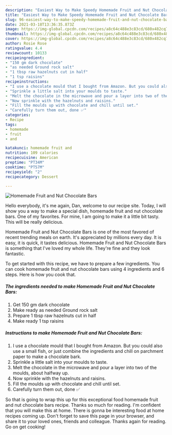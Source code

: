 ```yaml
---
description: "Easiest Way to Make Speedy Homemade Fruit and Nut Chocolate Bars"
title: "Easiest Way to Make Speedy Homemade Fruit and Nut Chocolate Bars"
slug: 96-easiest-way-to-make-speedy-homemade-fruit-and-nut-chocolate-bars
date: 2021-03-18T13:36:35.873Z
image: https://img-global.cpcdn.com/recipes/a8c64c488e3c83cd/680x482cq70/homemade-fruit-and-nut-chocolate-bars-recipe-main-photo.jpg
thumbnail: https://img-global.cpcdn.com/recipes/a8c64c488e3c83cd/680x482cq70/homemade-fruit-and-nut-chocolate-bars-recipe-main-photo.jpg
cover: https://img-global.cpcdn.com/recipes/a8c64c488e3c83cd/680x482cq70/homemade-fruit-and-nut-chocolate-bars-recipe-main-photo.jpg
author: Rosie Rose
ratingvalue: 4.4
reviewcount: 10133
recipeingredient:
- "150 gm dark chocolate"
- "as needed Ground rock salt"
- "1 tbsp raw hazelnuts cut in half"
- "1 tsp raisins"
recipeinstructions:
- "I use a chocolate mould that I bought from Amazon. But you could also use a small fish, or just combine the ingredients and chill on parchment paper to make a chocolate bark."
- "Sprinkle a little salt into your moulds to taste."
- "Melt the chocolate in the microwave and pour a layer into two of the moulds, about halfway up."
- "Now sprinkle with the hazelnuts and raisins."
- "Fill the moulds up with chocolate and chill until set."
- "Carefully turn them out, done ✅"
categories:
- Recipe
tags:
- homemade
- fruit
- and

katakunci: homemade fruit and 
nutrition: 109 calories
recipecuisine: American
preptime: "PT34M"
cooktime: "PT57M"
recipeyield: "2"
recipecategory: Dessert

---
```



![Homemade Fruit and Nut Chocolate Bars](https://img-global.cpcdn.com/recipes/a8c64c488e3c83cd/680x482cq70/homemade-fruit-and-nut-chocolate-bars-recipe-main-photo.jpg)

Hello everybody, it's me again, Dan, welcome to our recipe site. Today, I will show you a way to make a special dish, homemade fruit and nut chocolate bars. One of my favorites. For mine, I am going to make it a little bit tasty. This will be really delicious.



Homemade Fruit and Nut Chocolate Bars is one of the most favored of recent trending meals on earth. It's appreciated by millions every day. It is easy, it is quick, it tastes delicious. Homemade Fruit and Nut Chocolate Bars is something that I've loved my whole life. They're fine and they look fantastic.


To get started with this recipe, we have to prepare a few ingredients. You can cook homemade fruit and nut chocolate bars using 4 ingredients and 6 steps. Here is how you cook that.

<!--inarticleads1-->

##### The ingredients needed to make Homemade Fruit and Nut Chocolate Bars:

1. Get 150 gm dark chocolate
1. Make ready as needed Ground rock salt
1. Prepare 1 tbsp raw hazelnuts cut in half
1. Make ready 1 tsp raisins




<!--inarticleads2-->

##### Instructions to make Homemade Fruit and Nut Chocolate Bars:

1. I use a chocolate mould that I bought from Amazon. But you could also use a small fish, or just combine the ingredients and chill on parchment paper to make a chocolate bark.
1. Sprinkle a little salt into your moulds to taste.
1. Melt the chocolate in the microwave and pour a layer into two of the moulds, about halfway up.
1. Now sprinkle with the hazelnuts and raisins.
1. Fill the moulds up with chocolate and chill until set.
1. Carefully turn them out, done ✅




So that is going to wrap this up for this exceptional food homemade fruit and nut chocolate bars recipe. Thanks so much for reading. I'm confident that you will make this at home. There is gonna be interesting food at home recipes coming up. Don't forget to save this page in your browser, and share it to your loved ones, friends and colleague. Thanks again for reading. Go on get cooking!
